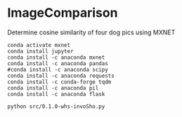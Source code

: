 # ImageComparison
Determine cosine similarity of four dog pics using MXNET

```conda create --name mxnet
conda activate mxnet
conda install jupyter
conda install -c anaconda mxnet
conda install -c anaconda pandas 
#conda install -c anaconda scipy
conda install -c anaconda requests 
conda install -c conda-forge tqdm
conda install -c anaconda pil
conda install -c anaconda flask 

python src/0.1.0-whs-invoSho.py
```
